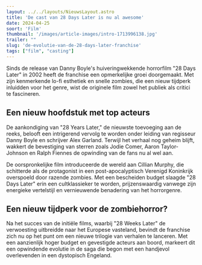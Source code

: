 ```yaml
---
layout: ../../layouts/NieuwsLayout.astro
title: 'De cast van 28 Days Later is nu al awesome'
date: 2024-04-25
soort: 'Film'
thumbnail: '/images/article-images/intro-1713996138.jpg'
trailer: ""
slug: 'de-evolutie-van-de-28-days-later-franchise'
tags: ["film", "casting"]
---
```


Sinds de release van Danny Boyle's huiveringwekkende horrorfilm "28 Days Later" in 2002 heeft de franchise een opmerkelijke groei doorgemaakt. Met zijn kenmerkende lo-fi esthetiek en snelle zombies, die een nieuw tijdperk inluidden voor het genre, wist de originele film zowel het publiek als critici te fascineren.

## Een nieuw hoofdstuk met top acteurs

De aankondiging van "28 Years Later," de nieuwste toevoeging aan de reeks, belooft een intrigerend vervolg te worden onder leiding van regisseur Danny Boyle en schrijver Alex Garland. Terwijl het verhaal nog geheim blijft, wakkert de bevestiging van sterren zoals Jodie Comer, Aaron Taylor-Johnson en Ralph Fiennes de opwinding van de fans nu al wel aan.

De oorspronkelijke film introduceerde de wereld aan Cillian Murphy, die schitterde als de protagonist in een post-apocalyptisch Verenigd Koninkrijk overspoeld door razende zombies. Met een bescheiden budget slaagde "28 Days Later" erin een cultklassieker te worden, prijzenswaardig vanwege zijn energieke vertelstijl en vernieuwende benadering van het horrorgenre.

## Een nieuw tijdperk voor de zombiehorror?

Na het succes van de initiële films, waarbij "28 Weeks Later" de verwoesting uitbreidde naar het Europese vasteland, bevindt de franchise zich nu op het punt om een nieuwe trilogie van verhalen te lanceren. Met een aanzienlijk hoger budget en gevestigde acteurs aan boord, markeert dit een opwindende evolutie in de saga die begon met een handjevol overlevenden in een dystopisch Engeland.
